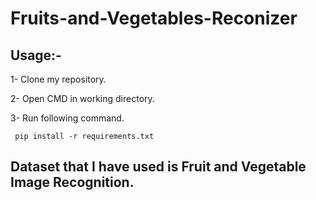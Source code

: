 # Fruits-and-Vegetables-Reconizer

## Usage:-
1- Clone my repository.

2- Open CMD in working directory.

3- Run following command.

``` pip install -r requirements.txt```

## Dataset that I have used is Fruit and Vegetable Image Recognition.

